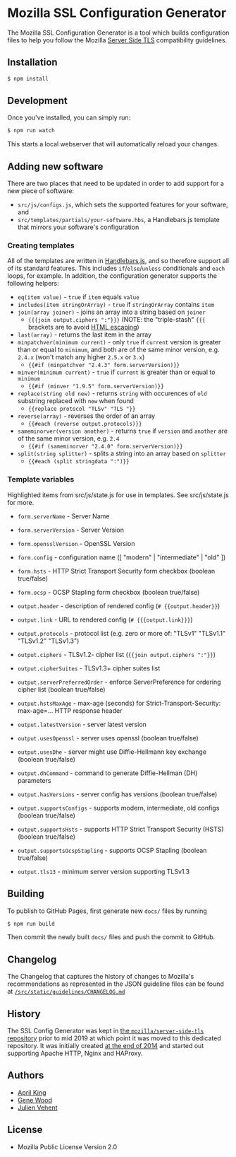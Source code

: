 # Mozilla SSL Configuration Generator

The Mozilla SSL Configuration Generator is a tool which builds configuration files to help you follow the Mozilla [Server Side TLS](https://wiki.mozilla.org/Security/Server_Side_TLS) compatibility guidelines.

## Installation

```bash
$ npm install
```

## Development

Once you've installed, you can simply run:

```bash
$ npm run watch
```

This starts a local webserver that will automatically reload your changes.

## Adding new software

There are two places that need to be updated in order to add support for a new piece of software:

* `src/js/configs.js`, which sets the supported features for your software, and
* `src/templates/partials/your-software.hbs`, a Handlebars.js template that mirrors your software's configuration

### Creating templates

All of the templates are written in [Handlebars.js](https://handlebarsjs.com/), and so therefore support all of its standard features. This includes `if`/`else`/`unless` conditionals and `each` loops, for example. In addition, the configuration generator supports the following helpers:

- `eq(item value)` - `true` if `item` equals `value`
- `includes(item stringOrArray)` - `true` if `stringOrArray` contains `item`
- `join(array joiner)` - joins an array into a string based on `joiner`
  - `{{{join output.ciphers ":"}}}` (NOTE: the "triple-stash" `{{{` brackets are to avoid [HTML escaping](https://handlebarsjs.com/guide/#html-escaping))
- `last(array)` - returns the last item in the array
- `minpatchver(minimum current)` - only `true` if `current` version is greater than or equal to `minimum`, and both are of the same minor version, e.g. `2.4.x` (won't match any higher `2.5.x` or `3.x`)
  - `{{#if (minpatchver "2.4.3" form.serverVersion)}}`
- `minver(minimum current)` - `true` if `current` is greater than or equal to `minimum`
  - `{{#if (minver "1.9.5" form.serverVersion)}}`
- `replace(string old new)` - returns `string` with occurences of `old` substring replaced with `new` when found
  - `{{replace protocol "TLSv" "TLS "}}`
- `reverse(array)` - reverses the order of an array
  - `{{#each (reverse output.protocols)}}`
- `sameminorver(version another)` - returns `true` if `version` and `another` are of the same minor version, e.g. `2.4`
  - `{{#if (sameminorver "2.4.0" form.serverVersion)}}`
- `split(string splitter)` - splits a string into an array based on `splitter`
  - `{{#each (split stringdata ":")}}`

### Template variables

Highlighted items from src/js/state.js for use in templates.  See src/js/state.js for more.

- `form.serverName` - Server Name
- `form.serverVersion` - Server Version
- `form.opensslVersion` - OpenSSL Version
- `form.config` - configuration name ([ "modern" | "intermediate" | "old" ])
- `form.hsts` - HTTP Strict Transport Security form checkbox (boolean true/false)
- `form.ocsp` - OCSP Stapling form checkbox (boolean true/false)

- `output.header` - description of rendered config (`# {{output.header}}`)
- `output.link` - URL to rendered config (`# {{{output.link}}}`)
- `output.protocols` - protocol list (e.g. zero or more of: "TLSv1" "TLSv1.1" "TLSv1.2" "TLSv1.3")
- `output.ciphers` - TLSv1.2- cipher list (`{{join output.ciphers ":"}}`)
- `output.cipherSuites` - TLSv1.3+ cipher suites list
- `output.serverPreferredOrder` - enforce ServerPreference for ordering cipher list (boolean true/false)
- `output.hstsMaxAge` - max-age (seconds) for Strict-Transport-Security: max-age=... HTTP response header
- `output.latestVersion` - server latest version
- `output.usesOpenssl` - server uses openssl (boolean true/false)
- `output.usesDhe` - server might use Diffie-Hellmann key exchange (boolean true/false)
- `output.dhCommand` - command to generate Diffie-Hellman (DH) parameters
- `output.hasVersions` - server config has versions (boolean true/false)
- `output.supportsConfigs` - supports modern, intermediate, old configs (boolean true/false)
- `output.supportsHsts` - supports HTTP Strict Transport Security (HSTS) (boolean true/false)
- `output.supportsOcspStapling` - supports OCSP Stapling (boolean true/false)
- `output.tls13` - minimum server version supporting TLSv1.3

## Building

To publish to GitHub Pages, first generate new `docs/` files by running 

```bash
$ npm run build
```

Then commit the newly built `docs/` files and push the commit to GitHub.

## Changelog

The Changelog that captures the history of changes to Mozilla's recommendations
as represented in the JSON guideline files can be found at [`/src/static/guidelines/CHANGELOG.md`](/src/static/guidelines/CHANGELOG.md)

## History

The SSL Config Generator was kept in [the `mozilla/server-side-tls` repository](https://github.com/mozilla/server-side-tls/tree/last-revision-before-move)
prior to mid 2019 at which point it was moved to this dedicated repository. It
was initially created [at the end of 2014](https://github.com/mozilla/server-side-tls/commit/b201a1191ba38e6f933cd02a4f425f683ffa9be4)
and started out supporting Apache HTTP, Nginx and HAProxy.

## Authors

* [April King](https://github.com/april)
* [Gene Wood](https://github.com/gene1wood)
* [Julien Vehent](https://github.com/jvehent)

## License

* Mozilla Public License Version 2.0
